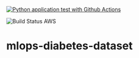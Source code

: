 [![Python application test with Github Actions](https://github.com/shosseini811/mlops-diabetes-dataset/actions/workflows/CI.yml/badge.svg)](https://github.com/shosseini811/mlops-diabetes-dataset/actions/workflows/CI.yml)

![Build Status AWS](https://codebuild.us-east-2.amazonaws.com/badges?uuid=eyJlbmNyeXB0ZWREYXRhIjoiaGlGTGptVTBCb1gzTnNUS2hVaVJkTjgxQUd5a0daUDlMWW5iQWluRWZoNWdaOWtyQ3pwQkJKVDZzMWlObENpK1FndkYvUEJSUVFaNzdNNUY5aEQvUS84PSIsIml2UGFyYW1ldGVyU3BlYyI6ImsxUVlUN3ZXbVVlRExaMTIiLCJtYXRlcmlhbFNldFNlcmlhbCI6MX0%3D&branch=main)

# mlops-diabetes-dataset
